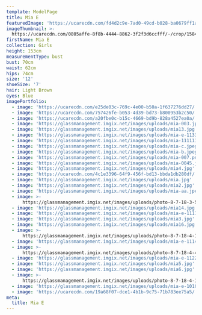 ```yaml
---
template: ModelPage
title: Mia E
featuredImage: 'https://ucarecdn.com/fd4d2c9e-7ad0-49cd-b028-ba0679ff1af2/'
imageThumbnail: >-
  https://ucarecdn.com/0805affe-8f8b-4444-8862-3f2f3d6ccfff/-/crop/1584x2111/0,0/-/preview/
firstName: Mia E
collection: Girls
height: 153cm
measurementType: bust
bust: 70cm
waist: 62cm
hips: 74cm
size: '12'
shoeSize: '7'
hair: Light Brown
eyes: Blue
imagePortfolio:
  - image: 'https://ucarecdn.com/e25de03c-769c-4e00-b50a-1f637276dd27/'
  - image: 'https://ucarecdn.com/757426fe-b053-4d39-bd73-b800953b2c50/'
  - image: 'https://ucarecdn.com/a20fbe0c-b15c-4669-bd9b-828a4527ea0a/'
  - image: 'https://glassmanagement.imgix.net/images/uploads/mia-003.jpg'
  - image: 'https://glassmanagement.imgix.net/images/uploads/mia13.jpg'
  - image: 'https://glassmanagement.imgix.net/images/uploads/mia-e-1133.jpg'
  - image: 'https://glassmanagement.imgix.net/images/uploads/mia-111111.png'
  - image: 'https://glassmanagement.imgix.net/images/uploads/mia-c.jpeg'
  - image: 'https://glassmanagement.imgix.net/images/uploads/mia-b.jpeg'
  - image: 'https://glassmanagement.imgix.net/images/uploads/mia-007.png'
  - image: 'https://glassmanagement.imgix.net/images/uploads/mia-0045.jpg'
  - image: 'https://glassmanagement.imgix.net/images/uploads/mia4.jpg'
  - image: 'https://ucarecdn.com/4c1e3396-64f9-456f-bd13-bbda1db280df/'
  - image: 'https://glassmanagement.imgix.net/images/uploads/mia.jpg'
  - image: 'https://glassmanagement.imgix.net/images/uploads/mia2.jpg'
  - image: 'https://glassmanagement.imgix.net/images/uploads/mia-aa.jpeg'
  - image: >-
      https://glassmanagement.imgix.net/images/uploads/photo-8-7-18-3-52-44-am_preview.jpg
  - image: 'https://glassmanagement.imgix.net/images/uploads/mia14.jpg'
  - image: 'https://glassmanagement.imgix.net/images/uploads/mia-e-1111.jpg'
  - image: 'https://glassmanagement.imgix.net/images/uploads/mia3.jpg'
  - image: 'https://glassmanagement.imgix.net/images/uploads/mia16.jpg'
  - image: >-
      https://glassmanagement.imgix.net/images/uploads/photo-8-7-18-4-14-47-am_preview.jpg
  - image: 'https://glassmanagement.imgix.net/images/uploads/mia-e-1114.jpg'
  - image: >-
      https://glassmanagement.imgix.net/images/uploads/photo-8-7-18-4-46-05-am_preview.jpg
  - image: 'https://glassmanagement.imgix.net/images/uploads/mia-e-112222.jpg'
  - image: 'https://glassmanagement.imgix.net/images/uploads/mia5.jpg'
  - image: 'https://glassmanagement.imgix.net/images/uploads/mia6.jpg'
  - image: >-
      https://glassmanagement.imgix.net/images/uploads/photo-8-7-18-4-17-43-am_preview.jpg
  - image: 'https://glassmanagement.imgix.net/images/uploads/mia-e-1010101.png'
  - image: 'https://ucarecdn.com/19a68f07-dce1-4b1b-9c75-71b783ee75a5/'
meta:
  title: Mia E
---
```



